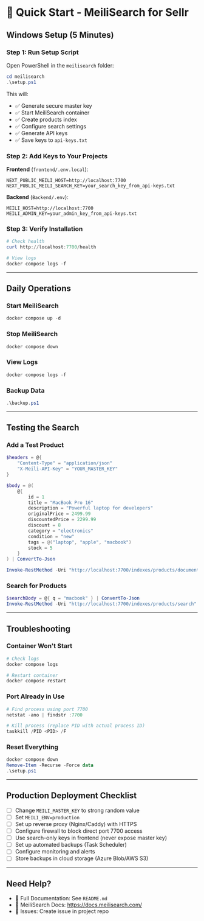 # 🚀 Quick Start - MeiliSearch for Sellr

## Windows Setup (5 Minutes)

### Step 1: Run Setup Script

Open PowerShell in the `meilisearch` folder:

```powershell
cd meilisearch
.\setup.ps1
```

This will:

- ✅ Generate secure master key
- ✅ Start MeiliSearch container
- ✅ Create products index
- ✅ Configure search settings
- ✅ Generate API keys
- ✅ Save keys to `api-keys.txt`

### Step 2: Add Keys to Your Projects

**Frontend** (`frontend/.env.local`):

```env
NEXT_PUBLIC_MEILI_HOST=http://localhost:7700
NEXT_PUBLIC_MEILI_SEARCH_KEY=your_search_key_from_api-keys.txt
```

**Backend** (`Backend/.env`):

```env
MEILI_HOST=http://localhost:7700
MEILI_ADMIN_KEY=your_admin_key_from_api-keys.txt
```

### Step 3: Verify Installation

```powershell
# Check health
curl http://localhost:7700/health

# View logs
docker compose logs -f
```

---

## Daily Operations

### Start MeiliSearch

```powershell
docker compose up -d
```

### Stop MeiliSearch

```powershell
docker compose down
```

### View Logs

```powershell
docker compose logs -f
```

### Backup Data

```powershell
.\backup.ps1
```

---

## Testing the Search

### Add a Test Product

```powershell
$headers = @{
    "Content-Type" = "application/json"
    "X-Meili-API-Key" = "YOUR_MASTER_KEY"
}

$body = @(
    @{
        id = 1
        title = "MacBook Pro 16"
        description = "Powerful laptop for developers"
        originalPrice = 2499.99
        discountedPrice = 2299.99
        discount = 8
        category = "electronics"
        condition = "new"
        tags = @("laptop", "apple", "macbook")
        stock = 5
    }
) | ConvertTo-Json

Invoke-RestMethod -Uri "http://localhost:7700/indexes/products/documents" -Method POST -Headers $headers -Body $body
```

### Search for Products

```powershell
$searchBody = @{ q = "macbook" } | ConvertTo-Json
Invoke-RestMethod -Uri "http://localhost:7700/indexes/products/search" -Method POST -Headers $headers -Body $searchBody
```

---

## Troubleshooting

### Container Won't Start

```powershell
# Check logs
docker compose logs

# Restart container
docker compose restart
```

### Port Already in Use

```powershell
# Find process using port 7700
netstat -ano | findstr :7700

# Kill process (replace PID with actual process ID)
taskkill /PID <PID> /F
```

### Reset Everything

```powershell
docker compose down
Remove-Item -Recurse -Force data
.\setup.ps1
```

---

## Production Deployment Checklist

- [ ] Change `MEILI_MASTER_KEY` to strong random value
- [ ] Set `MEILI_ENV=production`
- [ ] Set up reverse proxy (Nginx/Caddy) with HTTPS
- [ ] Configure firewall to block direct port 7700 access
- [ ] Use search-only keys in frontend (never expose master key)
- [ ] Set up automated backups (Task Scheduler)
- [ ] Configure monitoring and alerts
- [ ] Store backups in cloud storage (Azure Blob/AWS S3)

---

## Need Help?

- 📖 Full Documentation: See `README.md`
- 🔧 MeiliSearch Docs: https://docs.meilisearch.com/
- 💬 Issues: Create issue in project repo

